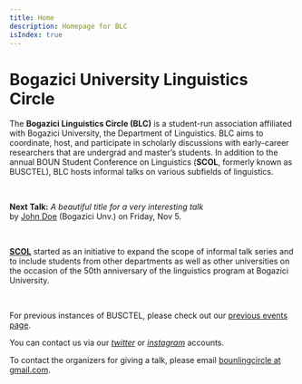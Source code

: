 ```yaml
---
title: Home
description: Homepage for BLC
isIndex: true
---
```


# Bogazici University Linguistics Circle

The **Bogazici Linguistics Circle (BLC)** is a student-run association affiliated with Bogazici University, the Department of Linguistics. BLC aims to coordinate, host, and participate in scholarly discussions with early-career researchers that are undergrad and master’s students. In addition to the annual BOUN Student Conference on Linguistics (**SCOL**, formerly known as BUSCTEL), BLC hosts informal talks on various subfields of linguistics. 

<br />

**Next Talk:** _A beautiful title for a very interesting talk_ <br /> by [John Doe](www.google.com) (Bogazici Unv.) on Friday, Nov 5. 

<br />

**[SCOL][scol]** started as an initiative to expand the scope of informal talk series and to include students from other departments as well as other universities on the occasion of the 50th anniversary of the linguistics program at Bogazici University.


<br />

For previous instances of BUSCTEL, please check out our [previous events page][previous].

You can contact us via our _[twitter][twitter]_ or _[instagram][instagram]_ accounts. 

To contact the organizers for giving a talk, please email [bounlingcircle at gmail.com][email].

[scol]: www.utkuturk.com
[twitter]: www.twitter.com
[instagram]: www.instagram.com
[email]: mailto:bounlingcircle@gmail.com
[previous]: www.google.com
